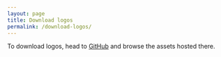 ```yaml
---
layout: page
title: Download logos
permalink: /download-logos/
---
```


To download logos, head to [GitHub](https://github.com/qphl/brand.pharmaxo.com/tree/main/assets) and browse the assets hosted there.